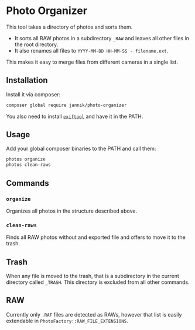 Photo Organizer
===============

This tool takes a directory of photos and sorts them.

- It sorts all RAW photos in a subdirectory `_RAW` and leaves all other files in the root directory.
- It also renames all files to `YYYY-MM-DD HH-MM-SS - filename.ext`.

This makes it easy to merge files from different cameras in a single list.


Installation
------------

Install it via composer:

```bash
composer global require jannik/photo-organizer
```

You also need to install [`exiftool`](https://github.com/exiftool/exiftool) and have it in the PATH.


Usage
-----

Add your global composer binaries to the PATH and call them:

```bash
photos organize
photos clean-raws
```


Commands
--------

### `organize`

Organizes all photos in the structure described above.


### `clean-raws`

Finds all RAW photos without and exported file and offers to move it to the trash.


Trash
-----

When any file is moved to the trash, that is a subdirectory in the current directory called `_TRASH`.
This directory is excluded from all other commands.


RAW
---

Currently only `.RAF` files are detected as RAWs, however that list is easily extendable in `PhotoFactory::RAW_FILE_EXTENSIONS`.
